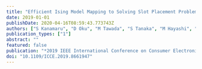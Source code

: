 ```yaml
---
title: "Efficient Ising Model Mapping to Solving Slot Placement Problem"
date: 2019-01-01
publishDate: 2020-04-16T08:59:43.773743Z
authors: ["S Kanamaru", "D Oku", "M Tawada", "S Tanaka", "M Hayashi", "M Yamaoka", "M Yanagisawa", "N Togawa"]
publication_types: ["1"]
abstract: ""
featured: false
publication: "*2019 IEEE International Conference on Consumer Electronics (ICCE)*"
doi: "10.1109/ICCE.2019.8661947"
---
```


